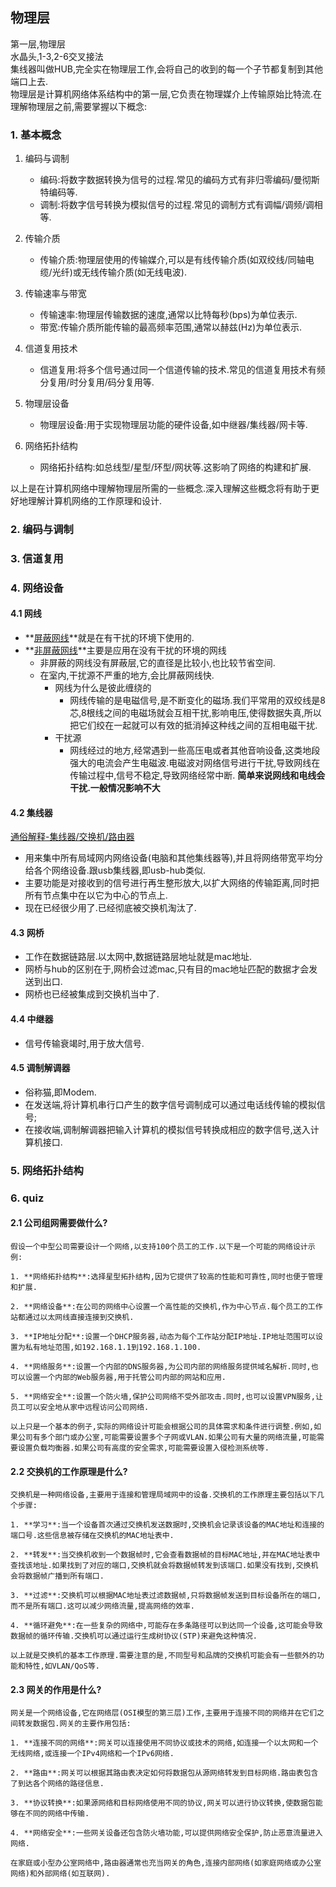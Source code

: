 ## 物理层

第一层,物理层<br>
水晶头,1-3,2-6交叉接法<br>
集线器叫做HUB,完全实在物理层工作,会将自己的收到的每一个子节都复制到其他端口上去.<br>
物理层是计算机网络体系结构中的第一层,它负责在物理媒介上传输原始比特流.在理解物理层之前,需要掌握以下概念:

### 1. 基本概念

1. 编码与调制
    - 编码:将数字数据转换为信号的过程.常见的编码方式有非归零编码/曼彻斯特编码等.
    - 调制:将数字信号转换为模拟信号的过程.常见的调制方式有调幅/调频/调相等.

3. 传输介质
    - 传输介质:物理层使用的传输媒介,可以是有线传输介质(如双绞线/同轴电缆/光纤)或无线传输介质(如无线电波).

4. 传输速率与带宽
    - 传输速率:物理层传输数据的速度,通常以比特每秒(bps)为单位表示.
    - 带宽:传输介质所能传输的最高频率范围,通常以赫兹(Hz)为单位表示.

5. 信道复用技术
    - 信道复用:将多个信号通过同一个信道传输的技术.常见的信道复用技术有频分复用/时分复用/码分复用等.

6. 物理层设备
    - 物理层设备:用于实现物理层功能的硬件设备,如中继器/集线器/网卡等.

7. 网络拓扑结构
    - 网络拓扑结构:如总线型/星型/环型/网状等.这影响了网络的构建和扩展.

以上是在计算机网络中理解物理层所需的一些概念.深入理解这些概念将有助于更好地理解计算机网络的工作原理和设计.

### 2. 编码与调制

### 3. 信道复用

### 4. 网络设备

#### 4.1 网线

* **[屏蔽网线](https://link.jianshu.com/?t=http://www.enri-link.cn/Cable.html)**就是在有干扰的环境下使用的. 
* **[非屏蔽网线](https://link.jianshu.com/?t=http://www.enri-link.cn/Cable.html)**主要是应用在没有干扰的环境的网线
  * 非屏蔽的网线没有屏蔽层,它的直径是比较小,也比较节省空间.
  * 在室内,干扰源不严重的地方,会比屏蔽网线快.
    * 网线为什么是彼此缠绕的
      * 网线传输的是电磁信号,是不断变化的磁场.我们平常用的双绞线是8芯,8根线之间的电磁场就会互相干扰,影响电压,使得数据失真,所以把它们绞在一起就可以有效的抵消掉这种线之间的互相电磁干扰. 
    * 干扰源
      * 网线经过的地方,经常遇到一些高压电或者其他音响设备,这类地段强大的电流会产生电磁波.电磁波对网络信号进行干扰,导致网线在传输过程中,信号不稳定,导致网络经常中断. **简单来说网线和电线会干扰.一般情况影响不大**

#### 4.2 集线器

[通俗解释-集线器/交换机/路由器](https://blog.csdn.net/GoGleTech/article/details/80519510)

* 用来集中所有局域网内网络设备(电脑和其他集线器等),并且将网络带宽平均分给各个网络设备.跟usb集线器,即usb-hub类似.
* 主要功能是对接收到的信号进行再生整形放大,以扩大网络的传输距离,同时把所有节点集中在以它为中心的节点上. 
* 现在已经很少用了.已经彻底被交换机淘汰了.

#### 4.3 网桥

- 工作在数据链路层.以太网中,数据链路层地址就是mac地址.
- 网桥与hub的区别在于,网桥会过滤mac,只有目的mac地址匹配的数据才会发送到出口.
- 网桥也已经被集成到交换机当中了.

#### 4.4 中继器

* 信号传输衰竭时,用于放大信号.

#### 4.5 调制解调器

* 俗称猫,即Modem.
* 在发送端,将计算机串行口产生的数字信号调制成可以通过电话线传输的模拟信号;
* 在接收端,调制解调器把输入计算机的模拟信号转换成相应的数字信号,送入计算机接口.


### 5. 网络拓扑结构

### 6. quiz

#### 2.1 公司组网需要做什么?
    假设一个中型公司需要设计一个网络,以支持100个员工的工作.以下是一个可能的网络设计示例:

    1. **网络拓扑结构**:选择星型拓扑结构,因为它提供了较高的性能和可靠性,同时也便于管理和扩展.

    2. **网络设备**:在公司的网络中心设置一个高性能的交换机,作为中心节点.每个员工的工作站都通过以太网线直接连接到交换机.

    3. **IP地址分配**:设置一个DHCP服务器,动态为每个工作站分配IP地址.IP地址范围可以设置为私有地址范围,如192.168.1.1到192.168.1.100.

    4. **网络服务**:设置一个内部的DNS服务器,为公司内部的网络服务提供域名解析.同时,也可以设置一个内部的Web服务器,用于托管公司内部的网站和应用.

    5. **网络安全**:设置一个防火墙,保护公司网络不受外部攻击.同时,也可以设置VPN服务,让员工可以安全地从家中远程访问公司网络.

    以上只是一个基本的例子,实际的网络设计可能会根据公司的具体需求和条件进行调整.例如,如果公司有多个部门或办公室,可能需要设置多个子网或VLAN.如果公司有大量的网络流量,可能需要设置负载均衡器.如果公司有高度的安全需求,可能需要设置入侵检测系统等.

#### 2.2 交换机的工作原理是什么?
    交换机是一种网络设备,主要用于连接和管理局域网中的设备.交换机的工作原理主要包括以下几个步骤:

    1. **学习**:当一个设备首次通过交换机发送数据时,交换机会记录该设备的MAC地址和连接的端口号.这些信息被存储在交换机的MAC地址表中.

    2. **转发**:当交换机收到一个数据帧时,它会查看数据帧的目标MAC地址,并在MAC地址表中查找该地址.如果找到了对应的端口,交换机就会将数据帧转发到该端口.如果没有找到,交换机会将数据帧广播到所有端口.

    3. **过滤**:交换机可以根据MAC地址表过滤数据帧,只将数据帧发送到目标设备所在的端口,而不是所有端口.这可以减少网络流量,提高网络的效率.

    4. **循环避免**:在一些复杂的网络中,可能存在多条路径可以到达同一个设备,这可能会导致数据帧的循环传输.交换机可以通过运行生成树协议(STP)来避免这种情况.

    以上就是交换机的基本工作原理.需要注意的是,不同型号和品牌的交换机可能会有一些额外的功能和特性,如VLAN/QoS等.

#### 2.3 网关的作用是什么?
    网关是一个网络设备,它在网络层(OSI模型的第三层)工作,主要用于连接不同的网络并在它们之间转发数据包.网关的主要作用包括:

    1. **连接不同的网络**:网关可以连接使用不同协议或技术的网络,如连接一个以太网和一个无线网络,或连接一个IPv4网络和一个IPv6网络.

    2. **路由**:网关可以根据其路由表决定如何将数据包从源网络转发到目标网络.路由表包含了到达各个网络的路径信息.

    3. **协议转换**:如果源网络和目标网络使用不同的协议,网关可以进行协议转换,使数据包能够在不同的网络中传输.

    4. **网络安全**:一些网关设备还包含防火墙功能,可以提供网络安全保护,防止恶意流量进入网络.

    在家庭或小型办公室网络中,路由器通常也充当网关的角色,连接内部网络(如家庭网络或办公室网络)和外部网络(如互联网).

